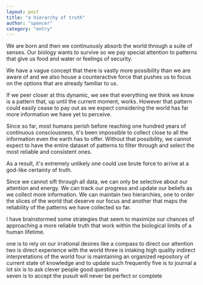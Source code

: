 ```yaml
---
layout: post
title: "a hierarchy of truth"
author: "spencer"
category: "entry"
---
```


We are born and then we continuously absorb the world through a suite of senses. Our biology wants to survive so we pay special attention to patterns that give us food and water or feelings of security. 

We have a vague concept that there is vastly more possibility than we are aware of and we also house a counteractive force that pushes us to focus on the options that are already familiar to us. 

If we peer closer at this dynamic, we see that everything we think we know is a pattern that, up until the current moment, works. However that pattern could easily cease to pay out as we expect considering the world has far more information we have yet to perceive.

Since so far, most humans perish before reaching one hundred years of continuous consciousness, it's been impossible to collect close to all the information even the earth has to offer. Without that possibility, we cannot expect to have the entire dataset of patterns to filter through and select the most reliable and consistent ones.  

As a result, it's extremely unlikely one could use brute force to arrive at a god-like certainty of truth. 

Since we cannot sift through all data, we can only be selective about our attention and energy. We can track our progress and update our beliefs as we collect more information. We can maintain two hierarchies, one to order the slices of the world that deserve our focus and another that maps the reliability of the patterns we have collected so far. 

I have brainstormed some strategies that seem to maximize our chances of approaching a more reliable truth that work within the biological limits of a human lifetime. 

one is to rely on our irrational desires like a compass to direct our attention
two is direct experience with the world
three is intaking high quality indirect interpretations of the world
four is maintaining an organized repository of current state of knowledge and to update such frequently
five is to journal a lot
six is to ask clever people good questions   
seven is to accept the pusuit will never be perfect or complete
